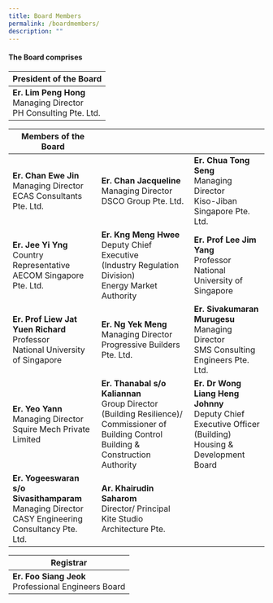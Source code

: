 ```yaml
---
title: Board Members
permalink: /boardmembers/
description: ""
---
```

#### The Board comprises


| President of the Board |
| -------- |
|**Er. Lim Peng Hong**<br>Managing Director<br>PH Consulting Pte. Ltd.|



| Members of the Board |  |  |
| -------- | -------- | -------- |
|**Er. Chan Ewe Jin**<br>Managing Director<br>ECAS Consultants Pte. Ltd.                                                               |**Er. Chan Jacqueline**<br>Managing Director<br>DSCO Group Pte. Ltd.| **Er. Chua Tong Seng**<br>Managing Director<br>Kiso-Jiban Singapore Pte. Ltd.|
|**Er. Jee Yi Yng**<br>Country Representative<br>AECOM Singapore Pte. Ltd.                                                          |**Er. Kng Meng Hwee**<br>Deputy Chief Executive <br>(Industry Regulation Division)<br>Energy Market Authority                     |**Er. Prof Lee Jim Yang**<br> Professor<br>National University of Singapore|
|**Er. Prof Liew Jat Yuen Richard**<br>Professor<br>National University of Singapore                                            |**Er. Ng Yek Meng**<br>Managing Director<br>Progressive Builders Pte. Ltd.                                                                                            |**Er. Sivakumaran Murugesu**<br>Managing Director<br>SMS Consulting Engineers Pte. Ltd.|
|**Er. Yeo Yann**<br>Managing Director<br>Squire Mech Private Limited                                                                  |**Er. Thanabal s/o Kaliannan**<br>Group Director (Building Resilience)/ Commissioner of Building Control<br>Building & Construction Authority|**Er. Dr Wong Liang Heng Johnny**<br>Deputy Chief Executive Officer (Building)<br>Housing & Development Board|
|**Er. Yogeeswaran s/o Sivasithamparam**<br>Managing Director<br>CASY Engineering Consultancy Pte. Ltd.|**Ar. Khairudin Saharom**<br>Director/ Principal<br>Kite Studio Architecture Pte.|                                                                                      |



| Registrar |
| -------- |
|**Er. Foo Siang Jeok**<br>Professional Engineers Board|